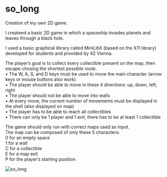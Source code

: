 # so_long
Creation of my own 2D game.

I createed a basic 2D game in which a spaceship invades planets and leaves through a black hole.

I used a basic graphical library called MiniLibX (based on the X11 library) developed for students and provided by 42 Vienna.

The player’s goal is to collect every collectible present on the map, then escape chosing the shortest possible route.  
• The W, A, S, and D keys must be used to move the main character (arrow keys or mouse buttons also work)  
• The player should be able to move in these 4 directions: up, down, left, right  
• The player should not be able to move into walls  
• At every move, the current number of movements must be displayed in the shell (also displayed on map)  
• The player has to be able to reach all collectibles  
• There can only be 1 player and 1 exit, there has to be at least 1 collectible  

The game should only run with correct maps used as input.  
The map can be composed of only these 5 characters:  
0 for an empty space  
1 for a wall  
C for a collectible  
E for a map exit  
P for the player’s starting position  

![so_long](https://github.com/cyberKev42/so_long/blob/main/so_long/so_long_gameplay.gif)
